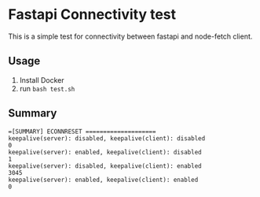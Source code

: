 # Fastapi Connectivity test

This is a simple test for connectivity between fastapi and node-fetch client.

## Usage

1. Install Docker
2. run `bash test.sh`

## Summary

```
=[SUMMARY] ECONNRESET ====================
keepalive(server): disabled, keepalive(client): disabled
0
keepalive(server): enabled, keepalive(client): disabled
1
keepalive(server): disabled, keepalive(client): enabled
3045
keepalive(server): enabled, keepalive(client): enabled
0
```

